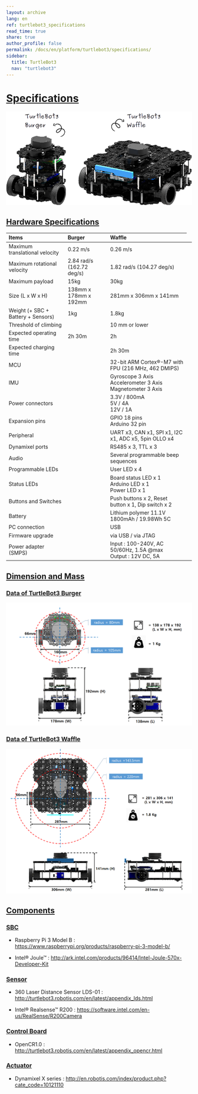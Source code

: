 ```yaml
---
layout: archive
lang: en
ref: turtlebot3_specifications
read_time: true
share: true
author_profile: false
permalink: /docs/en/platform/turtlebot3/specifications/
sidebar:
  title: TurtleBot3
  nav: "turtlebot3"
---
```


# [Specifications](#specifications)

![](/assets/images/platform/turtlebot3/turtlebot3_models.png)

## [Hardware Specifications](#hardware-specifications)

| Items                              | Burger                    | Waffle                    |
|:-----------------------------------|:--------------------------|:--------------------------|
| Maximum translational velocity     | 0.22 m/s                  | 0.26 m/s                  |
| Maximum rotational velocity        | 2.84 rad/s (162.72 deg/s) | 1.82 rad/s (104.27 deg/s) |
| Maximum payload                    | 15kg                      | 30kg                      |
| Size (L x W x H)                   | 138mm x 178mm x 192mm     | 281mm x 306mm x 141mm     |
| Weight (+ SBC + Battery + Sensors) | 1kg                       | 1.8kg                     |
| Threshold of climbing             |<td colspan=2> 10 mm or lower                       </td>|
| Expected operating time            | 2h 30m                    | 2h                        |
| Expected charging time            | <td colspan=2> 2h 30m                               </td>|
| MCU                               | <td colspan=2> 32-bit ARM Cortex®-M7 with FPU (216 MHz, 462 DMIPS)</td>|
| IMU                               | <td colspan=2> Gyroscope 3 Axis<br />Accelerometer 3 Axis<br />Magnetometer 3 Axis</td>|
| Power connectors                  | <td colspan=2> 3.3V / 800mA<br />5V / 4A<br />12V / 1A</td>|
| Expansion pins                    | <td colspan=2> GPIO 18 pins<br />Arduino 32 pin</td>|
| Peripheral                        | <td colspan=2> UART x3, CAN x1, SPI x1, I2C x1, ADC x5, 5pin OLLO x4</td>|
| Dynamixel ports                   | <td colspan=2> RS485 x 3, TTL x 3</td>|
| Audio                             | <td colspan=2> Several programmable beep sequences</td>|
| Programmable LEDs                 | <td colspan=2> User LED x 4</td>|
| Status LEDs                       | <td colspan=2> Board status LED x 1<br />Arduino LED x 1<br />Power LED x 1</td>|
| Buttons and Switches              | <td colspan=2> Push buttons x 2, Reset button x 1, Dip switch x 2</td>|
| Battery                           |<td colspan=2> Lithium polymer 11.1V 1800mAh / 19.98Wh 5C</td>|
| PC connection                     |<td colspan=2> USB</td>|
| Firmware upgrade                  |<td colspan=2> via USB / via JTAG</td>|
| Power adapter (SMPS)              |<td colspan=2> Input : 100-240V, AC 50/60Hz, 1.5A @max<br />Output : 12V DC, 5A</td>|

## [Dimension and Mass](#dimension-and-mass)

### [Data of TurtleBot3 Burger](#data-of-turtlebot3-burger)

![](/assets/images/platform/turtlebot3/turtlebot3_dimension1.png)

### [Data of TurtleBot3 Waffle](#data-of-turtlebot3-waffle)

![](/assets/images/platform/turtlebot3/turtlebot3_dimension2.png)

## [Components](#components)

### [SBC](#sbc)

- Raspberry Pi 3 Model B : https://www.raspberrypi.org/products/raspberry-pi-3-model-b/

- Intel® Joule™ : http://ark.intel.com/products/96414/Intel-Joule-570x-Developer-Kit

### [Sensor](#sensor)

- 360 Laser Distance Sensor LDS-01 : http://turtlebot3.robotis.com/en/latest/appendix_lds.html

- Intel® Realsense™ R200 : https://software.intel.com/en-us/RealSense/R200Camera

### [Control Board](#control-board)

- OpenCR1.0 : http://turtlebot3.robotis.com/en/latest/appendix_opencr.html

### [Actuator](#actuator)

- Dynamixel X series : http://en.robotis.com/index/product.php?cate_code=10121110

